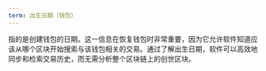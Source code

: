 ```yaml
---
term: 出生日期（钱包）
---
```


指的是创建钱包的日期。这一信息在恢复钱包时非常重要，因为它允许软件知道应该从哪个区块开始搜索与该钱包相关的交易。通过了解出生日期，软件可以高效地同步和检索交易历史，而无需分析整个区块链上的创世区块。
